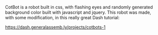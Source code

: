CotBot is a robot built in css, with flashing eyes and randomly generated background color built with javascript and jquery. This robot was made, with some modification, in this really great Dash tutorial:

https://dash.generalassemb.ly/projects/cotbots-1
